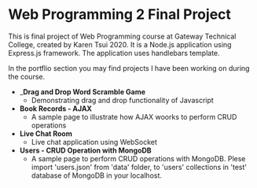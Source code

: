 # Web Programming 2 Final Project
This is final project of Web Programming course at Gateway Technical College, created by Karen Tsui 2020. It is a Node.js application using Express.js framework. The application uses handlebars template.

In the portflio section you may find projects I have been working on during the course. 
* ___Drag and Drop Word Scramble Game__
  * Demonstrating drag and drop functionality of Javascript
* __Book Records - AJAX__
  * A sample page to illustrate how AJAX woorks to perform CRUD operations
* __Live Chat Room__
  * Live chat application using WebSocket
* __Users - CRUD Operation with MongoDB__
  * A sample page to perform CRUD operations with MongoDB. 
  Plese import 'users.json' from 'data' folder, to 'users' collections in 'test' database of MongoDB in your localhost.